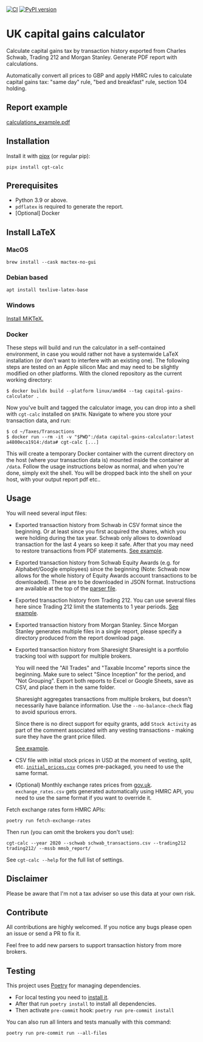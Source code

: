 [![CI](https://github.com/xmanatee/capital-gains-calculator/actions/workflows/ci.yml/badge.svg)](https://github.com/xmanatee/capital-gains-calculator/actions)
[![PyPI version](https://img.shields.io/pypi/v/cgt-calc)](https://pypi.org/project/cgt-calc/)

# UK capital gains calculator

Calculate capital gains tax by transaction history exported from Charles Schwab, Trading 212 and Morgan Stanley. Generate PDF report with calculations.

Automatically convert all prices to GBP and apply HMRC rules to calculate capital gains tax: "same day" rule, "bed and breakfast" rule, section 104 holding.

## Report example

[calculations_example.pdf](https://github.com/xmanatee/capital-gains-calculator/blob/main/calculations_example.pdf)

## Installation

Install it with [pipx](https://pypa.github.io/pipx/) (or regular pip):

```shell
pipx install cgt-calc
```

## Prerequisites

- Python 3.9 or above.
- `pdflatex` is required to generate the report.
- [Optional] Docker

## Install LaTeX

### MacOS

```shell
brew install --cask mactex-no-gui
```

### Debian based

```shell
apt install texlive-latex-base
```

### Windows

[Install MiKTeX.](https://miktex.org/download)

### Docker

These steps will build and run the calculator in a self-contained environment, in case you would rather not have a systemwide LaTeX installation (or don't want to interfere with an existing one).
The following steps are tested on an Apple silicon Mac and may need to be slightly modified on other platforms.
With the cloned repository as the current working directory:

```shell
$ docker buildx build --platform linux/amd64 --tag capital-gains-calculator .
```

Now you've built and tagged the calculator image, you can drop into a shell with `cgt-calc` installed on `$PATH`. Navigate to where you store your transaction data, and run:

```shell
$ cd ~/Taxes/Transactions
$ docker run --rm -it -v "$PWD":/data capital-gains-calculator:latest
a4800eca1914:/data# cgt-calc [...]
```

This will create a temporary Docker container with the current directory on the host (where your transaction data is) mounted inside the container at `/data`. Follow the usage instructions below as normal,
and when you're done, simply exit the shell. You will be dropped back into the shell on your host, with your output report pdf etc..

## Usage

You will need several input files:

- Exported transaction history from Schwab in CSV format since the beginning.
  Or at least since you first acquired the shares, which you were holding during the tax year. Schwab only allows to download transaction for the last 4 years so keep it safe. After that you may need to restore transactions from PDF statements.
  [See example](https://github.com/xmanatee/capital-gains-calculator/blob/main/tests/test_data/schwab_transactions.csv).
- Exported transaction history from Schwab Equity Awards (e.g. for Alphabet/Google employees) since the beginning (Note: Schwab now allows for the whole history of Equity Awards account transactions to be downloaded). These are to be downloaded in JSON format. Instructions are available at the top of the [parser file](../main/cgt_calc/parsers/schwab_equity_award_json.py).
- Exported transaction history from Trading 212.
  You can use several files here since Trading 212 limit the statements to 1 year periods.
  [See example](https://github.com/xmanatee/capital-gains-calculator/tree/main/tests/test_data/trading212).
- Exported transaction history from Morgan Stanley.
  Since Morgan Stanley generates multiple files in a single report, please specify a directory produced from the report download page.
- Exported transaction history from Sharesight
  Sharesight is a portfolio tracking tool with support for multiple brokers.

    You will need the "All Trades" and "Taxable Income" reports since the beginning.
    Make sure to select "Since Inception" for the period, and "Not Grouping".
    Export both reports to Excel or Google Sheets, save as CSV, and place them in the same folder.

    Sharesight aggregates transactions from multiple brokers, but doesn't necessarily have balance information.
    Use the `--no-balance-check` flag to avoid spurious errors.

    Since there is no direct support for equity grants, add `Stock Activity` as part of the comment associated with any vesting transactions - making sure they have the grant price filled.

    [See example](https://github.com/xmanatee/capital-gains-calculator/tree/main/tests/test_data/sharesight).

- CSV file with initial stock prices in USD at the moment of vesting, split, etc.
  [`initial_prices.csv`](https://github.com/xmanatee/capital-gains-calculator/blob/main/cgt_calc/resources/initial_prices.csv) comes pre-packaged, you need to use the same format.
- (Optional) Monthly exchange rates prices from [gov.uk](https://www.gov.uk/government/collections/exchange-rates-for-customs-and-vat).
  `exchange_rates.csv` gets generated automatically using HMRC API, you need to use the same format if you want to override it.

Fetch exchange rates form HMRC APIs:

```shell
poetry run fetch-exchange-rates
```

Then run (you can omit the brokers you don't use):

```shell
cgt-calc --year 2020 --schwab schwab_transactions.csv --trading212 trading212/ --mssb mmsb_report/
```

See `cgt-calc --help` for the full list of settings.

## Disclaimer

Please be aware that I'm not a tax adviser so use this data at your own risk.

## Contribute

All contributions are highly welcomed.
If you notice any bugs please open an issue or send a PR to fix it.

Feel free to add new parsers to support transaction history from more brokers.

## Testing

This project uses [Poetry](https://python-poetry.org/) for managing dependencies.

- For local testing you need to [install it](https://python-poetry.org/docs/#installation).
- After that run `poetry install` to install all dependencies.
- Then activate `pre-commit` hook: `poetry run pre-commit install`

You can also run all linters and tests manually with this command:

```shell
poetry run pre-commit run --all-files
```
